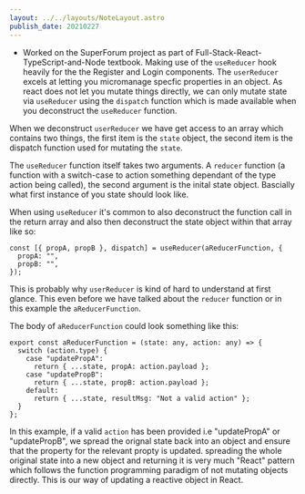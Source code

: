 ```yaml
---
layout: ../../layouts/NoteLayout.astro
publish_date: 20210227
---
```


- Worked on the SuperForum project as part of Full-Stack-React-TypeScript-and-Node textbook. Making use of the `useReducer` hook heavily for the the Register and Login components. The `userReducer` excels at letting you micromanage specfic properties in an object. As react does not let you mutate things directly, we can only mutate state via `useReducer` using the `dispatch` function which is made available when you deconstruct the `useReducer` function.

When we deconstruct `userReducer` we have get access to an array which contains two things, the first item is the `state` object, the second item is the dispatch function used for mutating the `state`.

The `useReducer` function itself takes two arguments. A `reducer` function (a function with a switch-case to action something dependant of the type action being called), the second argument is the inital state object. Bascially what first instance of you state should look like.

When using `useReducer` it's common to also deconstruct the function call in the return array and also then deconstruct the state object within that array like so:

```tsx
const [{ propA, propB }, dispatch] = useReducer(aReducerFunction, {
  propA: "",
  propB: "",
});
```

This is probably why `userReducer` is kind of hard to understand at first glance. This even before we have talked about the `reducer` function or in this example the `aReducerFunction`.

The body of `aReducerFunction` could look something like this:

```tsx
export const aReducerFunction = (state: any, action: any) => {
  switch (action.type) {
    case "updatePropA":
      return { ...state, propA: action.payload };
    case "updatePropB":
      return { ...state, propB: action.payload };
    default:
      return { ...state, resultMsg: "Not a valid action" };
  }
};
```

In this example, if a valid `action` has been provided i.e "updatePropA" or "updatePropB", we spread the orignal state back into an object and ensure that the property for the relevant propty is updated. spreading the whole original state into a new object and returning it is very much "React" pattern which follows the function programming paradigm of not mutating objects directly. This is our way of updating a reactive object in React.
